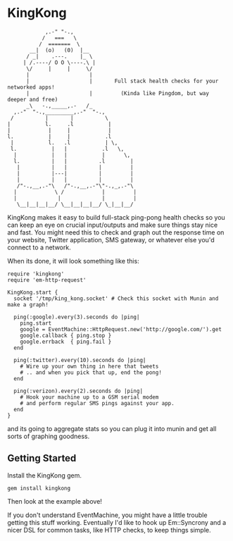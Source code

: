 # KingKong

                ,.-" "-.,
               /   ===   \
              /  =======  \
           __|  (o)   (0)  |__      
          / _|    .---.    |_ \         
         | /.----/ O O \----.\ |       
          \/     |     |     \/        
          |                   |            
          |                   |       Full stack health checks for your networked apps!
          |                   |         (Kinda like Pingdom, but way deeper and free)
          _\   -.,_____,.-   /_         
      ,.-"  "-.,_________,.-"  "-.,
     /          |       |          \  
    |           l.     .l           | 
    |            |     |            |
    l.           |     |           .l             
     |           l.   .l           | \,     
     l.           |   |           .l   \,    
      |           |   |           |      \,  
      l.          |   |          .l        |
       |          |   |          |         |
       |          |---|          |         |
       |          |   |          |         |
       /"-.,__,.-"\   /"-.,__,.-"\"-.,_,.-"\
      |            \ /            |         |
      |             |             |         |
       \__|__|__|__/ \__|__|__|__/ \_|__|__/

KingKong makes it easy to build full-stack ping-pong health checks so you can keep an eye on crucial input/outputs and make sure things stay nice and fast. You might need this to check and graph out the response time on your website, Twitter application, SMS gateway, or whatever else you'd connect to a network.

When its done, it will look something like this:
    
    require 'kingkong'
    require 'em-http-request'

    KingKong.start {
      socket '/tmp/king_kong.socket' # Check this socket with Munin and make a graph!

      ping(:google).every(3).seconds do |ping|
        ping.start
        google = EventMachine::HttpRequest.new('http://google.com/').get
        google.callback { ping.stop }
        google.errback  { ping.fail }
      end

      ping(:twitter).every(10).seconds do |ping|
        # Wire up your own thing in here that tweets
        # .. and when you pick that up, end the pong!
      end

      ping(:verizon).every(2).seconds do |ping|
        # Hook your machine up to a GSM serial modem
        # and perform regular SMS pings against your app.
      end
    }

and its going to aggregate stats so you can plug it into munin and get all sorts of graphing goodness.

## Getting Started

Install the KingKong gem.

    gem install kingkong

Then look at the example above!

If you don't understand EventMachine, you might have a little trouble getting this stuff working. Eventually I'd like to hook up Em::Syncrony and a nicer DSL for common tasks, like HTTP checks, to keep things simple.